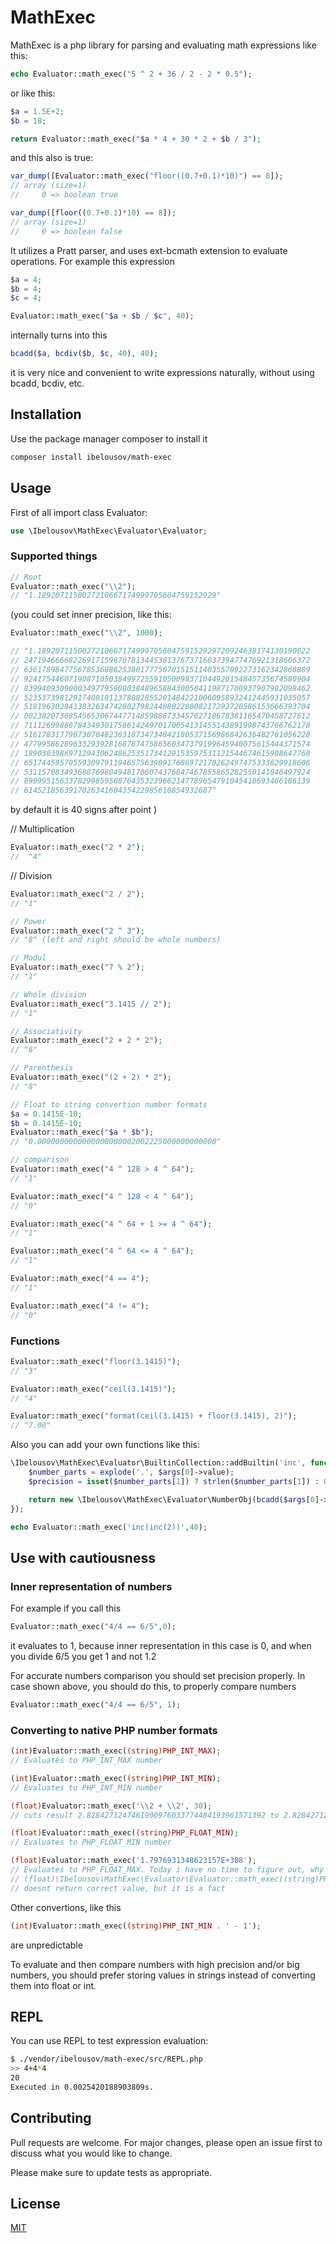 # MathExec

MathExec is a php library for parsing and evaluating math expressions like this: 

```php
echo Evaluator::math_exec("5 ^ 2 + 36 / 2 - 2 * 0.5");
```

or like this:
```php
$a = 1.5E+2;
$b = 18;

return Evaluator::math_exec("$a * 4 + 30 * 2 + $b / 3");
```

and this also is true:
```php
var_dump([Evaluator::math_exec("floor((0.7+0.1)*10)") == 8]);
// array (size=1)
//     0 => boolean true

var_dump([floor((0.7+0.1)*10) == 8]);
// array (size=1)
//     0 => boolean false
```

It utilizes a Pratt parser, and uses ext-bcmath extension to evaluate operations.
For example this expression 
```php
$a = 4;
$b = 4; 
$c = 4;

Evaluator::math_exec("$a + $b / $c", 40);
```

internally turns into this

```php
bcadd($a, bcdiv($b, $c, 40), 40);
 ```

it is very nice and convenient to write expressions naturally, without using bcadd, bcdiv, etc.

## Installation

Use the package manager composer to install it

```bash
composer install ibelousov/math-exec
```
## Usage

First of all import class Evaluator:

```php
use \Ibelousov\MathExec\Evaluator\Evaluator;
```

### Supported things

```php
// Root  
Evaluator::math_exec("\\2"); 
// "1.1892071150027210667174999705604759152929"
```
(you could set inner precision, like this:
```php
Evaluator::math_exec("\\2", 1000); 

// "1.1892071150027210667174999705604759152929720924638174130190022
// 2471946666822691715987078134453813767371603739477476921318606372
// 6361789847756785360862538017775070151511403557092273162342868889
// 9241754460719087105038499725591050098371044920154845735674580904
// 8399409309000349779590803848965884300504119871700937907982098462
// 5235373981281740818113780828552014842210060958932412445931035057
// 5191963029413832634742802798244080228008217292720586153666393704
// 0023820730854565306744771485988873345762718678381165470458727612
// 7111269988678434930175861424970170054131455143891998743766762178
// 5161783177987307048236318734734842180537156986842636482761056228
// 4779958628963329392816878747586560347379199645940075615444371574
// 1890303986971294306248625351734129153597531121544674615908647760
// 6517445957055930979119465756398917686972170262497475333629918606
// 5311570834936807698049481706074376847467855865282550141846497924
// 8909951563378299859508764353239662147789654791045418693466186139
// 614521856391702634160435422985610854932687"
```
by default it is 40 signs after point
)

// Multiplication
```php
Evaluator::math_exec("2 * 2"); 
//  "4"
```
// Division
```php
Evaluator::math_exec("2 / 2"); 
// "1"
```
```php
// Power
Evaluator::math_exec("2 ^ 3"); 
// "8" (left and right should be whole numbers)
```
```php
// Modul
Evaluator::math_exec("7 % 2"); 
// "1"
```
```php
// Whole division
Evaluator::math_exec("3.1415 // 2"); 
// "1"
```
```php
// Associativity
Evaluator::math_exec("2 + 2 * 2");  
// "6"
```
```php
// Parenthesis
Evaluator::math_exec("(2 + 2) * 2"); 
// "8"
```
```php
// Float to string convertion number formats
$a = 0.1415E-10;
$b = 0.1415E-10;
Evaluator::math_exec("$a * $b"); 
// "0.0000000000000000000002002225000000000000"
```
```php
// comparison
Evaluator::math_exec("4 ^ 128 > 4 ^ 64"); 
// "1" 
```

```php
Evaluator::math_exec("4 ^ 128 < 4 ^ 64"); 
// "0" 
```

```php
Evaluator::math_exec("4 ^ 64 + 1 >= 4 ^ 64"); 
// "1"
```
```php
Evaluator::math_exec("4 ^ 64 <= 4 ^ 64"); 
// "1"
```
```php
Evaluator::math_exec("4 == 4"); 
// "1"
```
```php
Evaluator::math_exec("4 != 4"); 
// "0"
```
### Functions
```php
Evaluator::math_exec("floor(3.1415)"); 
// "3"
```
```php
Evaluator::math_exec("ceil(3.1415)");
// "4"
```
```php
Evaluator::math_exec("format(ceil(3.1415) + floor(3.1415), 2)");
// "7.00" 
```

Also you can add your own functions like this:
```php
\Ibelousov\MathExec\Evaluator\BuiltinCollection::addBuiltin('inc', function($args) {
    $number_parts = explode('.', $args[0]->value);
    $precision = isset($number_parts[1]) ? strlen($number_parts[1]) : 0;

    return new \Ibelousov\MathExec\Evaluator\NumberObj(bcadd($args[0]->value, '1', $precision));
});

echo Evaluator::math_exec('inc(inc(2))',40);
```

## Use with cautiousness

### Inner representation of numbers
For example if you call this
```php
Evaluator::math_exec("4/4 == 6/5",0);
```    
it evaluates to 1, because inner representation in this case is 0, and when you divide 6/5 you get 1 and not 1.2

For accurate numbers comparison you should set precision properly. In case shown above,
you should do this, to properly compare numbers 
```php
Evaluator::math_exec("4/4 == 6/5", 1);
```

### Converting to native PHP number formats

```php
(int)Evaluator::math_exec((string)PHP_INT_MAX); 
// Evaluates to PHP_INT_MAX number
```
```php
(int)Evaluator::math_exec((string)PHP_INT_MIN);
// Evaluates to PHP_INT_MIN number
```
```php
(float)Evaluator::math_exec('\\2 + \\2', 30);
// cuts result 2.8284271247461900976033774484193961571392 to 2.8284271247462  
```
```php
(float)Evaluator::math_exec((string)PHP_FLOAT_MIN);
// Evaluates to PHP_FLOAT_MIN number
```
```php
(float)Evaluator::math_exec('1.7976931348623157E+308');
// Evaluates to PHP_FLOAT_MAX. Today i have no time to figure out, why is
// (float)\Ibelousov\MathExec\Evaluator\Evaluator::math_exec((string)PHP_FLOAT_MAX)
// doesnt return correct value, but it is a fact
```

Other convertions, like this 
```php
(int)Evaluator::math_exec((string)PHP_INT_MIN . ' - 1');
```
are unpredictable

To evaluate and then compare numbers with high precision and/or big numbers, you should 
prefer storing values in strings instead of converting them into float or int.

## REPL

You can use REPL to test expression evaluation:
```bash
$ ./vendor/ibelousov/math-exec/src/REPL.php
>> 4+4*4
20
Executed in 0.0025420188903809s.
```
## Contributing
Pull requests are welcome. For major changes, please open an issue first to discuss what you would like to change.

Please make sure to update tests as appropriate.

## License
[MIT](https://choosealicense.com/licenses/mit/)